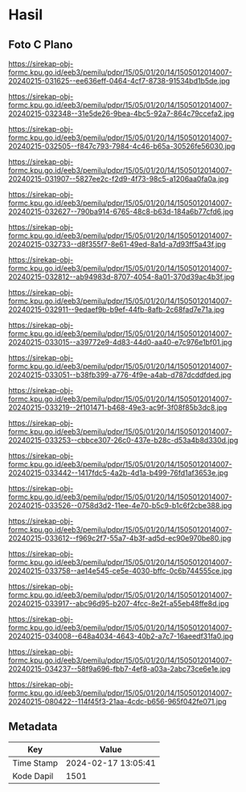 # Hasil

## Foto C Plano

https://sirekap-obj-formc.kpu.go.id/eeb3/pemilu/pdpr/15/05/01/20/14/1505012014007-20240215-031625--ee636eff-0464-4cf7-8738-91534bd1b5de.jpg

https://sirekap-obj-formc.kpu.go.id/eeb3/pemilu/pdpr/15/05/01/20/14/1505012014007-20240215-032348--31e5de26-9bea-4bc5-92a7-864c79ccefa2.jpg

https://sirekap-obj-formc.kpu.go.id/eeb3/pemilu/pdpr/15/05/01/20/14/1505012014007-20240215-032505--f847c793-7984-4c46-b65a-30526fe56030.jpg

https://sirekap-obj-formc.kpu.go.id/eeb3/pemilu/pdpr/15/05/01/20/14/1505012014007-20240215-031907--5827ee2c-f2d9-4f73-98c5-a1206aa0fa0a.jpg

https://sirekap-obj-formc.kpu.go.id/eeb3/pemilu/pdpr/15/05/01/20/14/1505012014007-20240215-032627--790ba914-6765-48c8-b63d-184a6b77cfd6.jpg

https://sirekap-obj-formc.kpu.go.id/eeb3/pemilu/pdpr/15/05/01/20/14/1505012014007-20240215-032733--d8f355f7-8e61-49ed-8a1d-a7d93ff5a43f.jpg

https://sirekap-obj-formc.kpu.go.id/eeb3/pemilu/pdpr/15/05/01/20/14/1505012014007-20240215-032812--ab94983d-8707-4054-8a01-370d39ac4b3f.jpg

https://sirekap-obj-formc.kpu.go.id/eeb3/pemilu/pdpr/15/05/01/20/14/1505012014007-20240215-032911--9edaef9b-b9ef-44fb-8afb-2c68fad7e71a.jpg

https://sirekap-obj-formc.kpu.go.id/eeb3/pemilu/pdpr/15/05/01/20/14/1505012014007-20240215-033015--a39772e9-4d83-44d0-aa40-e7c976e1bf01.jpg

https://sirekap-obj-formc.kpu.go.id/eeb3/pemilu/pdpr/15/05/01/20/14/1505012014007-20240215-033051--b38fb399-a776-4f9e-a4ab-d787dcddfded.jpg

https://sirekap-obj-formc.kpu.go.id/eeb3/pemilu/pdpr/15/05/01/20/14/1505012014007-20240215-033219--2f101471-b468-49e3-ac9f-3f08f85b3dc8.jpg

https://sirekap-obj-formc.kpu.go.id/eeb3/pemilu/pdpr/15/05/01/20/14/1505012014007-20240215-033253--cbbce307-26c0-437e-b28c-d53a4b8d330d.jpg

https://sirekap-obj-formc.kpu.go.id/eeb3/pemilu/pdpr/15/05/01/20/14/1505012014007-20240215-033442--1417fdc5-4a2b-4d1a-b499-76fd1af3653e.jpg

https://sirekap-obj-formc.kpu.go.id/eeb3/pemilu/pdpr/15/05/01/20/14/1505012014007-20240215-033526--0758d3d2-11ee-4e70-b5c9-b1c6f2cbe388.jpg

https://sirekap-obj-formc.kpu.go.id/eeb3/pemilu/pdpr/15/05/01/20/14/1505012014007-20240215-033612--f969c2f7-55a7-4b3f-ad5d-ec90e970be80.jpg

https://sirekap-obj-formc.kpu.go.id/eeb3/pemilu/pdpr/15/05/01/20/14/1505012014007-20240215-033758--ae14e545-ce5e-4030-bffc-0c6b744555ce.jpg

https://sirekap-obj-formc.kpu.go.id/eeb3/pemilu/pdpr/15/05/01/20/14/1505012014007-20240215-033917--abc96d95-b207-4fcc-8e2f-a55eb48ffe8d.jpg

https://sirekap-obj-formc.kpu.go.id/eeb3/pemilu/pdpr/15/05/01/20/14/1505012014007-20240215-034008--648a4034-4643-40b2-a7c7-16aeedf31fa0.jpg

https://sirekap-obj-formc.kpu.go.id/eeb3/pemilu/pdpr/15/05/01/20/14/1505012014007-20240215-034237--58f9a696-fbb7-4ef8-a03a-2abc73ce6e1e.jpg

https://sirekap-obj-formc.kpu.go.id/eeb3/pemilu/pdpr/15/05/01/20/14/1505012014007-20240215-080422--114f45f3-21aa-4cdc-b656-965f042fe071.jpg


## Metadata

| Key        | Value               |
| ---------- | ------------------- |
| Time Stamp | 2024-02-17 13:05:41 |
| Kode Dapil | 1501                |



